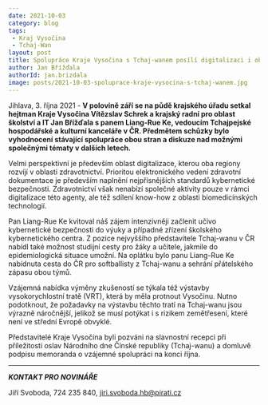 ```yaml
---
date: 2021-10-03
category: blog
tags:
 - Kraj Vysočina
 - Tchaj-Wan
layout: post
title: Spolupráce Kraje Vysočina s Tchaj-wanem posílí digitalizaci i oblast vzdělávání
author: Jan Břížďala
authorId: jan.brizdala
image: posts/2021-10-03-spoluprace-kraje-vysocina-s-tchaj-wanem.jpg
---
```


Jihlava, 3. října 2021 - **V polovině září se na půdě krajského úřadu setkal hejtman Kraje Vysočina Vítězslav Schrek a krajský radní pro oblast školství a IT Jan Břížďala s panem Liang-Rue Ke, vedoucím Tchajpejské hospodářské a kulturní kanceláře v ČR. Předmětem schůzky bylo vyhodnocení stávající spolupráce obou stran a diskuze nad možnými společnými tématy v dalších letech.**

Velmi perspektivní je především oblast digitalizace, kterou oba regiony rozvíjí v oblasti zdravotnictví. Prioritou elektronického vedení zdravotní dokumentace je především naplnění nejpřísnějších standardů kybernetické bezpečnosti. Zdravotnictví však nenabízí společné aktivity pouze v rámci digitalizace této agenty, ale též sdílení know-how z oblasti biomedicínských technologií.

Pan Liang-Rue Ke kvitoval náš zájem intenzivněji začlenit učivo kybernetické bezpečnosti do výuky a případné zřízení školského kybernetického centra. Z pozice nejvyššího představitele Tchaj-wanu v ČR nabídl také možnost studijní cesty pro žáky a učitele, jakmile do epidemiologická situace umožní. Na oplátku bylo panu Liang-Rue Ke nabídnuta cesta do ČR pro softballisty z Tchaj-wanu a sehrání přátelského zápasu obou týmů.

Vzájemná nabídka výměny zkušeností se týkala též výstavby vysokorychlostní tratě (VRT), která by měla protnout Vysočinu. Nutno podotknout, že požadavky na výstavbu těchto tratí na Tchaj-wanu jsou výrazně náročnější, jelikož se musí potýkat i s rizikem zemětřesení, které není ve střední Evropě obvyklé. 

Představitelé Kraje Vysočina byli pozváni na slavnostní recepci při příležitosti oslav Národního dne Čínské republiky (Tchaj-wanu) a domluvě podpisu memoranda o vzájemné spolupráci na konci října.

---

***KONTAKT PRO NOVINÁŘE*** 

Jiří Svoboda, 724 235 840, <jiri.svoboda.hb@pirati.cz>
